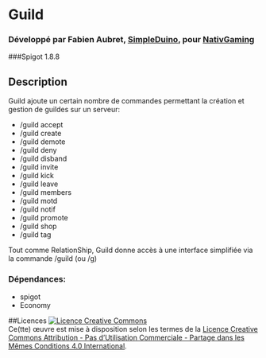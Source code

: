 # Guild
### Développé par Fabien Aubret, [SimpleDuino](http://simple-duino.com), pour [NativGaming](http://nativgaming.com)
###Spigot 1.8.8

## Description
Guild ajoute un certain nombre de commandes permettant la création et gestion de guildes sur un serveur:

- /guild accept
- /guild create
- /guild demote
- /guild deny
- /guild disband
- /guild invite
- /guild kick
- /guild leave
- /guild members
- /guild motd
- /guild notif
- /guild promote
- /guild shop
- /guild tag

Tout comme RelationShip, Guild donne accès à une interface simplifiée via la commande /guild (ou /g)

### Dépendances:
- spigot
- Economy

##Licences
<a rel="license" href="http://creativecommons.org/licenses/by-nc-sa/4.0/"><img alt="Licence Creative Commons" style="border-width:0" src="https://i.creativecommons.org/l/by-nc-sa/4.0/88x31.png" /></a><br />Ce(tte) œuvre est mise à disposition selon les termes de la <a rel="license" href="http://creativecommons.org/licenses/by-nc-sa/4.0/">Licence Creative Commons Attribution - Pas d’Utilisation Commerciale - Partage dans les Mêmes Conditions 4.0 International</a>.